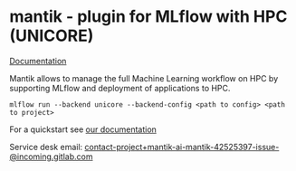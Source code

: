 # mantik - plugin for MLflow with HPC (UNICORE)

[Documentation](https://mantik-ai.gitlab.io/mantik)

Mantik allows to manage the full Machine Learning workflow on HPC by
supporting MLflow and deployment of applications to HPC.

```shell
mlflow run --backend unicore --backend-config <path to config> <path to project>
```

For a quickstart see [our documentation](https://mantik-ai.gitlab.io/mantik/quickstart.html)

Service desk email: contact-project+mantik-ai-mantik-42525397-issue-@incoming.gitlab.com

